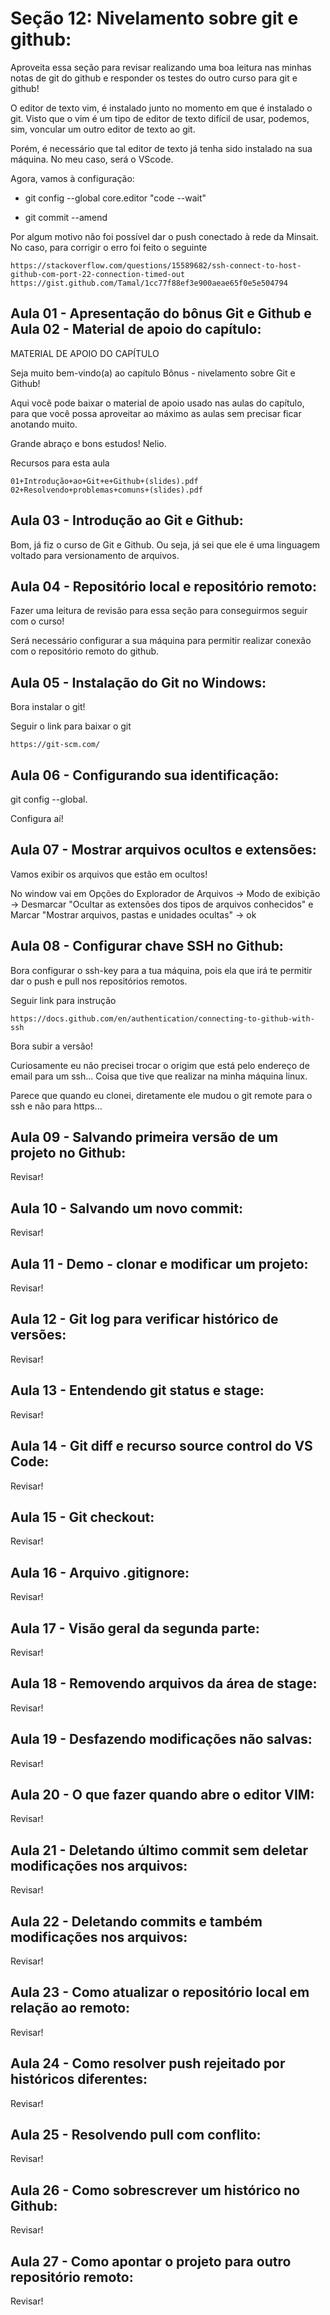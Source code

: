 # Seção 12: Nivelamento sobre git e github:
Aproveita essa seção para revisar realizando uma boa leitura nas minhas notas de git do github e responder os testes do outro curso para git e github!

O editor de texto vim, é instalado junto no momento em que é instalado o git.
Visto que o vim é um tipo de editor de texto difícil de usar, podemos, sim, voncular um outro editor de texto ao git.

Porém, é necessário que tal editor de texto já tenha sido instalado na sua máquina.
No meu caso, será o VScode.

Agora, vamos à configuração:

- git config --global core.editor "code --wait"

- git commit --amend

Por algum motivo não foi possível dar o push conectado à rede da Minsait. No caso, para corrigir o erro foi feito o seguinte

    https://stackoverflow.com/questions/15589682/ssh-connect-to-host-github-com-port-22-connection-timed-out
    https://gist.github.com/Tamal/1cc77f88ef3e900aeae65f0e5e504794

## Aula 01 - Apresentação do bônus Git e Github e Aula 02 - Material de apoio do capítulo:
MATERIAL DE APOIO DO CAPÍTULO

Seja muito bem-vindo(a) ao capítulo Bônus - nivelamento sobre Git e Github!

Aqui você pode baixar o material de apoio usado nas aulas do capítulo, para que você possa aproveitar ao máximo as aulas sem precisar ficar anotando muito.

Grande abraço e bons estudos! Nelio.

Recursos para esta aula

    01+Introdução+ao+Git+e+Github+(slides).pdf
    02+Resolvendo+problemas+comuns+(slides).pdf

## Aula 03 - Introdução ao Git e Github:
Bom, já fiz o curso de Git e Github. Ou seja, já sei que ele é uma linguagem voltado para versionamento de arquivos.

## Aula 04 - Repositório local e repositório remoto:
Fazer uma leitura de revisão para essa seção para conseguirmos seguir com o curso!

Será necessário configurar a sua máquina para permitir realizar conexão com o repositório remoto do github.

## Aula 05 - Instalação do Git no Windows:
Bora instalar o git!

Seguir o link para baixar o git

    https://git-scm.com/

## Aula 06 - Configurando sua identificação:
git config --global.

Configura aí!

## Aula 07 - Mostrar arquivos ocultos e extensões:
Vamos exibir os arquivos que estão em ocultos!

No window vai em Opções do Explorador de Arquivos -> Modo de exibição -> Desmarcar "Ocultar as extensões dos tipos de arquivos conhecidos" e Marcar "Mostrar arquivos, pastas e unidades ocultas" -> ok

## Aula 08 - Configurar chave SSH no Github:
Bora configurar o ssh-key para a tua máquina, pois ela que irá te permitir dar o push e pull nos repositórios remotos.

Seguir link para instrução

    https://docs.github.com/en/authentication/connecting-to-github-with-ssh

Bora subir a versão!

Curiosamente eu não precisei trocar o origim que está pelo endereço de email para um ssh... Coisa que tive que realizar na minha máquina linux.

Parece que quando eu clonei, diretamente ele mudou o git remote para o ssh e não para https...

## Aula 09 - Salvando primeira versão de um projeto no Github:
Revisar!

## Aula 10 - Salvando um novo commit:
Revisar!

## Aula 11 - Demo - clonar e modificar um projeto:
Revisar!

## Aula 12 - Git log para verificar histórico de versões:
Revisar!

## Aula 13 - Entendendo git status e stage:
Revisar!

## Aula 14 - Git diff e recurso source control do VS Code:
Revisar!

## Aula 15 - Git checkout:
Revisar!

## Aula 16 - Arquivo .gitignore:
Revisar!

## Aula 17 - Visão geral da segunda parte:
Revisar!

## Aula 18 - Removendo arquivos da área de stage:
Revisar!

## Aula 19 - Desfazendo modificações não salvas:
Revisar!

## Aula 20 - O que fazer quando abre o editor VIM:
Revisar!

## Aula 21 - Deletando último commit sem deletar modificações nos arquivos:
Revisar!

## Aula 22 - Deletando commits e também modificações nos arquivos:
Revisar!

## Aula 23 - Como atualizar o repositório local em relação ao remoto:
Revisar!

## Aula 24 - Como resolver push rejeitado por históricos diferentes:
Revisar!

## Aula 25 - Resolvendo pull com conflito:
Revisar!

## Aula 26 - Como sobrescrever um histórico no Github:
Revisar!

## Aula 27 - Como apontar o projeto para outro repositório remoto:
Revisar!
